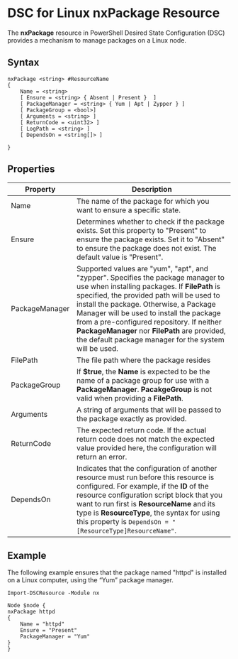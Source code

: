 # DSC for Linux nxPackage Resource

The **nxPackage** resource in PowerShell Desired State Configuration (DSC) provides a mechanism to manage packages on a Linux node.

## Syntax

```
nxPackage <string> #ResourceName
{
    Name = <string>
    [ Ensure = <string> { Absent | Present }  ]
    [ PackageManager = <string> { Yum | Apt | Zypper } ]
    [ PackageGroup = <bool>]
    [ Arguments = <string> ]
    [ ReturnCode = <uint32> ]
    [ LogPath = <string> ]
    [ DependsOn = <string[]> ]
    
}
```

## Properties

|  Property |  Description | 
|---|---|
| Name| The name of the package for which you want to ensure a specific state.| 
| Ensure| Determines whether to check if the package exists. Set this property to "Present" to ensure the package exists. Set it to "Absent" to ensure the package does not exist. The default value is "Present".|  
| PackageManager| Supported values are "yum", "apt", and "zypper". Specifies the package manager to use when installing packages. If **FilePath** is specified, the provided path will be used to install the package. Otherwise, a Package Manager will be used to install the package from a pre-configured repository. If neither **PackageManager** nor **FilePath** are provided, the default package manager for the system will be used.| 
| FilePath| The file path where the package resides| 
| PackageGroup| If **$true**, the **Name** is expected to be the name of a package group for use with a **PackageManager**. **PacakgeGroup** is not valid when providing a **FilePath**.| 
| Arguments| A string of arguments that will be passed to the package exactly as provided.| 
| ReturnCode| The expected return code. If the actual return code does not match the expected value provided here, the configuration will return an error.| 
| DependsOn | Indicates that the configuration of another resource must run before this resource is configured. For example, if the **ID** of the resource configuration script block that you want to run first is **ResourceName** and its type is **ResourceType**, the syntax for using this property is `DependsOn = "[ResourceType]ResourceName"`.| 

## Example

The following example ensures that the package named "httpd" is installed on a Linux computer, using the “Yum” package manager.

```
Import-DSCResource -Module nx 

Node $node {
nxPackage httpd
{
    Name = "httpd"
    Ensure = "Present"
    PackageManager = "Yum"
}
}
```
